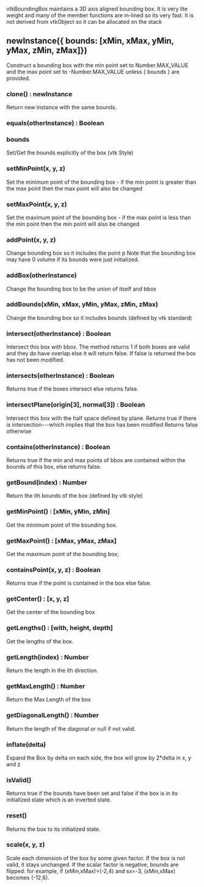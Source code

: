 vtkBoundingBox maintains a 3D axis aligned bounding box.
It is very lite weight and many of the member functions are in-lined so its
very fast. It is not derived from vtkObject so it can be allocated on the stack

## newInstance({ bounds: [xMin, xMax, yMin, yMax, zMin, zMax]})

Construct a bounding box with the min point set to Number.MAX_VALUE and the max point set to -Number.MAX_VALUE unless { bounds } are provided.

### clone() : newInstance

Return new instance with the same bounds.

### equals(otherInstance) : Boolean

### bounds

Set/Get the bounds explicitly of the box (vtk Style)

### setMinPoint(x, y, z)

Set the minimum point of the bounding box - if the min point
is greater than the max point then the max point will also be changed

### setMaxPoint(x, y, z)

Set the maximum point of the bounding box - if the max point
is less than the min point then the  min point will also be changed

### addPoint(x, y, z)

Change bounding box so it includes the point p
Note that the bounding box may have 0 volume if its bounds
were just initialized.

### addBox(otherInstance)

Change the bounding box to be the union of itself and bbox

### addBounds(xMin, xMax, yMin, yMax, zMin, zMax)

Change the bounding box so it includes bounds (defined by vtk standard)

### intersect(otherInstance) : Boolean

Intersect this box with bbox. The method returns 1 if
both boxes are valid and they do have overlap else it will return false.
If false is returned the box has not been modified.

### intersects(otherInstance) : Boolean

Returns true if the boxes intersect else returns false.

### intersectPlane(origin[3], normal[3]) : Boolean

Intersect this box with the half space defined by plane.
Returns true if there is intersection---which implies that the box has been modified
Returns false otherwise

### contains(otherInstance) : Boolean

Returns true if the min and max points of bbox are contained
within the bounds of this box, else returns false.

### getBound(index) : Number

Return the ith bounds of the box (defined by vtk style)

### getMinPoint() : [xMin, yMin, zMin]

Get the minimum point of the bounding box.

### getMaxPoint() : [xMax, yMax, zMax]

Get the maximum point of the bounding box;

### containsPoint(x, y, z) : Boolean

Returns true if the point is contained in the box else false.

### getCenter() : [x, y, z]

Get the center of the bounding box

### getLengths() : [with, height, depth]

Get the lengths of the box.

### getLength(index) : Number

Return the length in the ith direction.

### getMaxLength() : Number

Return the Max Length of the box

### getDiagonalLength() : Number

Return the length of the diagonal or null if not valid.

### inflate(delta)

Expand the Box by delta on each side, the box will grow by
2*delta in x, y and z

### isValid()

Returns true if the bounds have been set and false if the box is in its
initialized state which is an inverted state.

### reset()

Returns the box to its initialized state.

### scale(x, y, z)

Scale each dimension of the box by some given factor.
If the box is not valid, it stays unchanged.
If the scalar factor is negative, bounds are flipped: for example,
if (xMin,xMax)=(-2,4) and sx=-3, (xMin,xMax) becomes (-12,6).

